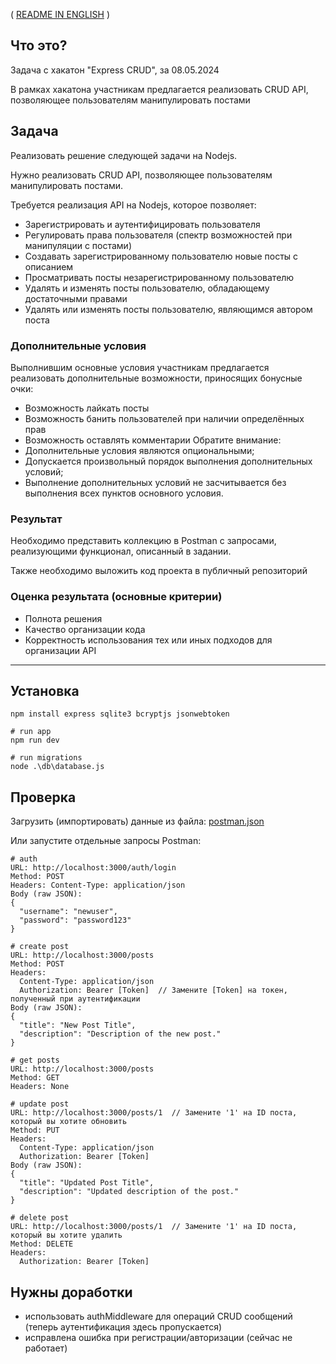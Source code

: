 ( [README IN ENGLISH](README.MD) )

## Что это?
Задача с хакатон "Express CRUD", за 08.05.2024

В рамках хакатона участникам предлагается
реализовать CRUD API, позволяющее пользователям
манипулировать постами

## Задача
Реализовать решение следующей задачи на Nodejs.

Нужно реализовать CRUD API, позволяющее пользователям манипулировать постами.

Требуется реализация API на Nodejs, которое позволяет:
- Зарегистрировать и аутентифицировать пользователя
- Регулировать права пользователя (спектр возможностей при манипуляции с постами)
- Создавать зарегистрированному пользователю новые посты с описанием
- Просматривать посты незарегистрированному пользователю
- Удалять и изменять посты пользователю, обладающему достаточными правами
- Удалять или изменять посты пользователю, являющимся автором поста

### Дополнительные условия
Выполнившим основные условия участникам
предлагается реализовать дополнительные возможности,
приносящих бонусные очки:
- Возможность лайкать посты
- Возможность банить пользователей при наличии
определённых прав
- Возможность оставлять комментарии
Обратите внимание:
- Дополнительные условия являются опциональными;
- Допускается произвольный порядок выполнения
дополнительных условий;
- Выполнение дополнительных условий не
засчитывается без выполнения всех пунктов основного
условия.

### Результат
Необходимо представить коллекцию в Postman с
запросами, реализующими функционал, описанный в
задании. 

Также необходимо выложить код проекта в
публичный репозиторий

### Оценка результата (основные критерии)
- Полнота решения
- Качество организации кода
- Корректность использования тех или иных подходов
для организации API

----

## Установка
```
npm install express sqlite3 bcryptjs jsonwebtoken

# run app
npm run dev

# run migrations
node .\db\database.js

```

## Проверка

Загрузить (импортировать) данные из файла: [postman.json](postman.json)

Или запустите отдельные запросы Postman:

```
# auth
URL: http://localhost:3000/auth/login
Method: POST
Headers: Content-Type: application/json
Body (raw JSON):
{
  "username": "newuser",
  "password": "password123"
}

# create post
URL: http://localhost:3000/posts
Method: POST
Headers:
  Content-Type: application/json
  Authorization: Bearer [Token]  // Замените [Token] на токен, полученный при аутентификации
Body (raw JSON):
{
  "title": "New Post Title",
  "description": "Description of the new post."
}

# get posts
URL: http://localhost:3000/posts
Method: GET
Headers: None

# update post
URL: http://localhost:3000/posts/1  // Замените '1' на ID поста, который вы хотите обновить
Method: PUT
Headers:
  Content-Type: application/json
  Authorization: Bearer [Token]
Body (raw JSON):
{
  "title": "Updated Post Title",
  "description": "Updated description of the post."
}

# delete post
URL: http://localhost:3000/posts/1  // Замените '1' на ID поста, который вы хотите удалить
Method: DELETE
Headers:
  Authorization: Bearer [Token]
```

## Нужны доработки 
- использовать authMiddleware для операций CRUD сообщений (теперь аутентификация здесь пропускается)
- исправлена ошибка при регистрации/авторизации (сейчас не работает)